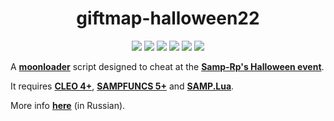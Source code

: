 <h1 align="center">giftmap-halloween22</h1>

<p align="center">
<img src="https://img.shields.io/badge/made%20for-GTA%20SA--MP-blue" >
<img src="https://img.shields.io/badge/Server-Samp--Rp-red">
<img src="https://img.shields.io/github/languages/top/qrlk/giftmap-halloween22">
<img src="https://img.shields.io/date/0?label=released" >
<img src="https://img.shields.io/badge/dynamic/json?color=blueviolet&label=users%20%28active%29&query=result&url=http%3A%2F%2Fqrlk.me%2Fdev%2Fmoonloader%2Fusers_active.php%3Fscript%3Dgiftmap-halloween22">
<img src="https://img.shields.io/badge/dynamic/json?color=blueviolet&label=users%20%28all%20time%29&query=result&url=http%3A%2F%2Fqrlk.me%2Fdev%2Fmoonloader%2Fusers_all.php%3Fscript%3Dgiftmap-halloween22">
</p>

A **[moonloader](https://gtaforums.com/topic/890987-moonloader/)** script designed to cheat at the **[Samp-Rp's Halloween event](https://vk.com/samprp?w=wall-64456668_267759)**.

It requires **[CLEO 4+](http://cleo.li/?lang=ru)**, **[SAMPFUNCS 5+](https://blast.hk/threads/17/)** and **[SAMP.Lua](https://github.com/THE-FYP/SAMP.Lua)**.

More info **[here]()** (in Russian).
